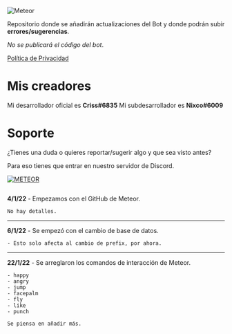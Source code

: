 ![Meteor](https://i.imgur.com/r54VvVA.png "el mejor bot")

Repositorio donde se añadirán actualizaciones del Bot y donde podrán subir **errores/sugerencias**. 

_No se publicará el código del bot_.

[Política de Privacidad](https://nxco.gitbook.io/meteor-pp)

# Mis creadores
Mi desarrollador oficial es **Criss#6835**
Mi subdesarrollador es **Nixco#6009**

# Soporte
¿Tienes una duda o quieres reportar/sugerir algo y que sea visto antes?

Para eso tienes que entrar en nuestro servidor de Discord.

[![METEOR](https://discordapp.com/api/guilds/726828313410142309/embed.png?style=banner3)](https://discord.gg/twsQ4aJ)


```

```


**4/1/22** - Empezamos con el GitHub de Meteor.
```
No hay detalles.
``` 

---------------------------------------------------------

**6/1/22** - Se empezó con el cambio de base de datos.
```
- Esto solo afecta al cambio de prefix, por ahora.
``` 

---------------------------------------------------------

**22/1/22** - Se arreglaron los comandos de interacción de Meteor.
```
- happy
- angry
- jump
- facepalm
- fly
- like
- punch 

Se piensa en añadir más.
``` 
 
